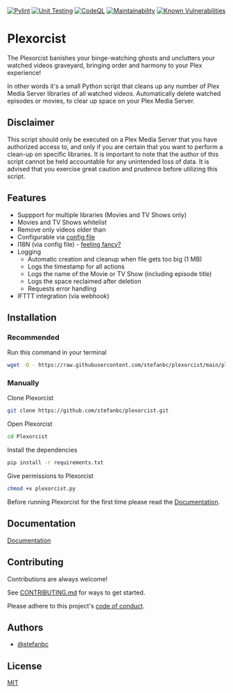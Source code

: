 [![Pylint](https://github.com/stefanbc/plexorcist/actions/workflows/pylint.yml/badge.svg)](https://github.com/stefanbc/plexorcist/actions/workflows/pylint.yml) [![Unit Testing](https://github.com/stefanbc/plexorcist/actions/workflows/testing.yml/badge.svg)](https://github.com/stefanbc/plexorcist/actions/workflows/testing.yml) [![CodeQL](https://github.com/stefanbc/plexorcist/actions/workflows/github-code-scanning/codeql/badge.svg)](https://github.com/stefanbc/plexorcist/actions/workflows/github-code-scanning/codeql) [![Maintainability](https://api.codeclimate.com/v1/badges/28fe0881437d4b1f1a68/maintainability)](https://codeclimate.com/github/stefanbc/plexorcist/maintainability) [![Known Vulnerabilities](https://snyk.io/test/github/stefanbc/plexorcist/badge.svg)](https://snyk.io/test/github/stefanbc/plexorcist)

# Plexorcist

The Plexorcist banishes your binge-watching ghosts and unclutters your watched videos graveyard, bringing order and harmony to your Plex experience!

In other words it's a small Python script that cleans up any number of Plex Media Server libraries of all watched videos. Automatically delete watched episodes or movies, to clear up space on your Plex Media Server.

## Disclaimer

This script should only be executed on a Plex Media Server that you have authorized access to, and only if you are certain that you want to perform a clean-up on specific libraries. It is important to note that the author of this script cannot be held accountable for any unintended loss of data. It is advised that you exercise great caution and prudence before utilizing this script.

## Features

- Suppport for multiple libraries (Movies and TV Shows only)
- Movies and TV Shows whitelist
- Remove only videos older than
- Configurable via [config file](https://github.com/stefanbc/plexorcist/wiki/Configuration)
- I18N (via config file) - [feeling fancy?](https://github.com/stefanbc/plexorcist/wiki/I18N-King-James-Version)
- Logging
  - Automatic creation and cleanup when file gets too big (1 MB)
  - Logs the timestamp for all actions
  - Logs the name of the Movie or TV Show (including episode title)
  - Logs the space reclaimed after deletion
  - Requests error handling
- IFTTT integration (via webhook)

## Installation

### Recommended

Run this command in your terminal

```bash
wget -O - https://raw.githubusercontent.com/stefanbc/plexorcist/main/plexorcist.install.sh | bash
```

### Manually

Clone Plexorcist

```bash
git clone https://github.com/stefanbc/plexorcist.git
```

Open Plexorcist

```bash
cd Plexorcist
```

Install the dependencies

```bash
pip install -r requirements.txt
```

Give permissions to Plexorcist

```bash
chmod +x plexorcist.py
```

Before running Plexorcist for the first time please read the [Documentation](#documentation).

## Documentation

[Documentation](https://github.com/stefanbc/plexorcist/wiki)

## Contributing

Contributions are always welcome!

See [CONTRIBUTING.md](https://github.com/stefanbc/plexorcist/blob/main/CONTRIBUTING.md) for ways to get started.

Please adhere to this project's [code of conduct](https://github.com/stefanbc/plexorcist/blob/main/CODE_OF_CONDUCT.md).

## Authors

- [@stefanbc](https://www.github.com/stefanbc)

## License

[MIT](https://github.com/stefanbc/plexorcist/blob/main/LICENSE)
